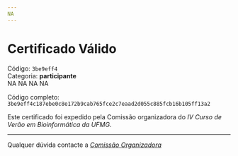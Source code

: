 ```yaml
---
NA
---
```


# Certificado Válido

Código: `3be9eff4`<br>
Categoria: **participante**<br>
NA
NA
NA
NA


Código completo: `3be9eff4c187ebe0c8e172b9cab765fce2c7eaad2d055c885fcb16b105ff13a2`


Este certificado foi expedido pela Comissão organizadora do *IV Curso de Verão em Bioinformática da UFMG*.

----

Qualquer dúvida contacte a [_Comissão Organizadora_](<mailto:cursobioinfoufmg@gmail.com$subject=[Certificados]>)

